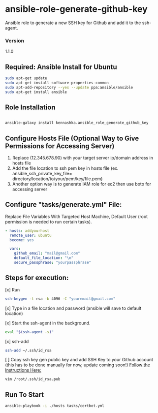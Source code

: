 # ansible-role-generate-github-key
Ansible role to generate a new SSH key for Github and add it to the ssh-agent.


### Version

1.1.0

## Required: Ansible Install for Ubuntu

```bash
sudo apt-get update
sudo apt-get install software-properties-common
sudo apt-add-repository --yes --update ppa:ansible/ansible
sudo apt-get install ansible

```


## Role Installation 

```bash

ansible-galaxy install kennashka.ansible_role_generate_github_key
```

## Configure Hosts File (Optional Way to Give Permissions for Accessing Server)

1. Replace (12.345.678.90) with your target server ip/domain address in hosts file 
2. Add the file location to ssh pem key in hosts file (ex. ansible_ssh_private_key_file= directory/location/to/your/pem/key/file.pem)
3. Another option way is to generate IAM role for ec2 then use boto for accessing server


## Configure "tasks/generate.yml" File:
 Replace File Variables With Targeted Host Machine, Default User (root permission is needed to run certain tasks).
 
```yml
- hosts: addyourhost
  remote_user: ubuntu
  become: yes
```
```yml
  vars:
    github_email: "mail@gmail.com"
    default_file_location: "\n" 
    secure_passphrase: "yourpassphrase"
 ```   
## Steps for execution:

[x] Run
```bash
ssh-keygen -t rsa -b 4096 -C "youremail@gmail.com"
```
[x] Type in a file location and password (ansible will save to default location)

[x] Start the ssh-agent in the background.

```bash
eval "$(ssh-agent -s)"
```

[x] ssh-add
```bash
ssh-add ~/.ssh/id_rsa
```

[ ] Copy ssh key gen public key and add SSH Key to your Github account (this has to be done manually for now, update coming soon!)
[Follow the Instructions Here:](https://help.github.com/en/articles/adding-a-new-ssh-key-to-your-github-account)


```bash
vim /root/.ssh/id_rsa.pub

```

## Run To Start 
```bash
ansible-playbook -i ./hosts tasks/certbot.yml
```
